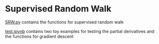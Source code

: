 # Supervised Random Walk

[SRW.py](./SRW.py) contains the functions for supervised random walk

[test.ipynb](./test.ipynb) contains two toy examples for testing the partial derivatives and the functions for gradient descent  
  
  
  
